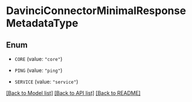 # DavinciConnectorMinimalResponseMetadataType

## Enum


* `CORE` (value: `"core"`)

* `PING` (value: `"ping"`)

* `SERVICE` (value: `"service"`)


[[Back to Model list]](../README.md#documentation-for-models) [[Back to API list]](../README.md#documentation-for-api-endpoints) [[Back to README]](../README.md)



